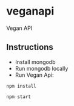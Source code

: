 # veganapi
Vegan API

## Instructions
- Install mongodb
- Run mongodb locally
- Run Vegan Api:

```
npm install

npm start
```

